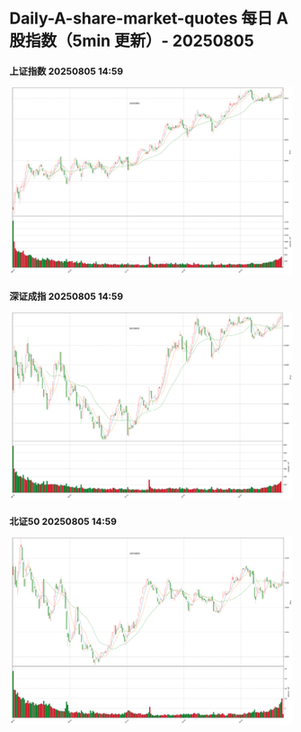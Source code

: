 
# Daily-A-share-market-quotes 每日 A 股指数（5min 更新）- 20250805

### 上证指数 20250805 14:59
![](./fig/2025/8/20250805-sh000001.png)

### 深证成指 20250805 14:59
![](./fig/2025/8/20250805-sz399001.png)

### 北证50 20250805 14:59
![](./fig/2025/8/20250805-bj899050.png)
